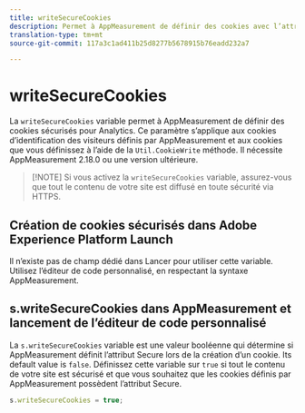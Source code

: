 ```yaml
---
title: writeSecureCookies
description: Permet à AppMeasurement de définir des cookies avec l’attribut Secure.
translation-type: tm+mt
source-git-commit: 117a3c1ad411b25d8277b5678915b76eadd232a7

---
```



# writeSecureCookies

La `writeSecureCookies` variable permet à AppMeasurement de définir des cookies [](https://en.wikipedia.org/wiki/Secure_cookie) sécurisés pour Analytics. Ce paramètre s’applique aux cookies d’identification des visiteurs définis par AppMeasurement et aux cookies que vous définissez à l’aide de la `Util.CookieWrite` méthode. Il nécessite AppMeasurement 2.18.0 ou une version ultérieure.

> [!NOTE] Si vous activez la `writeSecureCookies` variable, assurez-vous que tout le contenu de votre site est diffusé en toute sécurité via HTTPS.

## Création de cookies sécurisés dans Adobe Experience Platform Launch

Il n’existe pas de champ dédié dans Lancer pour utiliser cette variable. Utilisez l’éditeur de code personnalisé, en respectant la syntaxe AppMeasurement.

## s.writeSecureCookies dans AppMeasurement et lancement de l’éditeur de code personnalisé

La `s.writeSecureCookies` variable est une valeur booléenne qui détermine si AppMeasurement définit l’attribut Secure lors de la création d’un cookie. Its default value is `false`. Définissez cette variable sur `true` si tout le contenu de votre site est sécurisé et que vous souhaitez que les cookies définis par AppMeasurement possèdent l’attribut Secure.

```js
s.writeSecureCookies = true;
```
